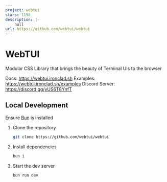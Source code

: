 ```yaml
---
project: webtui
stars: 1158
description: |-
    null
url: https://github.com/webtui/webtui
---
```


# WebTUI

Modular CSS Library that brings the beauty of Terminal UIs to the browser

Docs: https://webtui.ironclad.sh
Examples: https://webtui.ironclad.sh/examples
Discord Server: https://discord.gg/yUS6T8YnfT

## Local Development

Ensure [Bun](https://bun.sh/) is installed

1. Clone the repository
    ```bash
    git clone https://github.com/webtui/webtui
    ```
2. Install dependencies
    ```bash
    bun i
    ```
3. Start the dev server
    ```bash
    bun run dev
    ```

